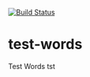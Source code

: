 
[![Build Status](https://app.travis-ci.com/laerteallan/test-words.svg?branch=main)](https://app.travis-ci.com/laerteallan/test-words)
# test-words

Test Words tst
